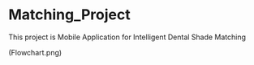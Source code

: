 # Matching_Project

This project is Mobile Application for Intelligent Dental Shade Matching


(Flowchart.png)


